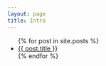 ```yaml
---
layout: page
title: Intro
---
```


<ul>
  {% for post in site.posts %}
    <li><a href="{{ post.url }}">{{ post.title }}</a></li>
  {% endfor %}
</ul>


